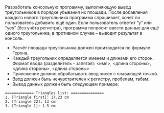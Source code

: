 Разработать консольную программу, выполняющую вывод треугольников в порядке убывания их площади. После добавления каждого нового треугольника программа спрашивает, хочет ли пользователь добавить ещё один. Если пользователь ответит “y” или “yes” (без учёта регистра), программа попросит ввести данные для ещё одного треугольника, в противном случае – выводит результат в консоль.

-    Расчёт площади треугольника должен производится по формуле Герона.
-    Каждый треугольник определяется именем и длинами его сторон. 
Формат ввода (разделитель - запятая): 
<имя>, <длина стороны>, <длина стороны>, <длина стороны>
-    Приложение должно обрабатывать ввод чисел с плавающей точкой.
-    Ввод должен быть нечувствителен к регистру, пробелам, табам.
-    Вывод данных должен быть следующем примере:
```
============= Triangles list: ===============
1. [Triangle first]: 17.23 сm
2. [Triangle 22]: 13 cm
3. [Triangle 1]: 1.5 cm
```

